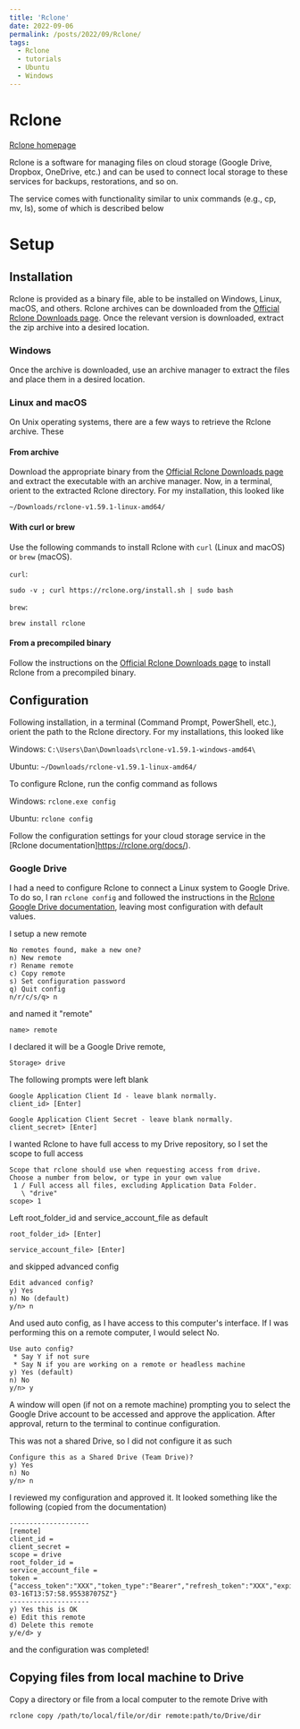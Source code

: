 ```yaml
---
title: 'Rclone'
date: 2022-09-06
permalink: /posts/2022/09/Rclone/
tags:
  - Rclone
  - tutorials
  - Ubuntu
  - Windows
---
```


# Rclone

[Rclone homepage](https://rclone.org/)

Rclone is a software for managing files on cloud storage (Google Drive, Dropbox, OneDrive, etc.) and can be used to connect local storage to these services for backups, restorations, and so on.

The service comes with functionality similar to unix commands (e.g., cp, mv, ls), some of which is described below

# Setup

## Installation

Rclone is provided as a binary file, able to be installed on Windows, Linux, macOS, and others. Rclone archives can be downloaded from the [Official Rclone Downloads page](https://rclone.org/downloads/). Once the relevant version is downloaded, extract the zip archive into a desired location.

### Windows

Once the archive is downloaded, use an archive manager to extract the files and place them in a desired location. 

### Linux and macOS

On Unix operating systems, there are a few ways to retrieve the Rclone archive. These 

#### From archive

Download the appropriate binary from the [Official Rclone Downloads page](https://rclone.org/downloads/) and extract the executable with an archive manager. Now, in a terminal, orient to the extracted Rclone directory. For my installation, this looked like

`~/Downloads/rclone-v1.59.1-linux-amd64/`

#### With curl or brew

Use the following commands to install Rclone with `curl` (Linux and macOS) or `brew` (macOS).

`curl`:

`sudo -v ; curl https://rclone.org/install.sh | sudo bash`

`brew`:

`brew install rclone`


#### From a precompiled binary

Follow the instructions on the [Official Rclone Downloads page](https://rclone.org/downloads/) to install Rclone from a precompiled binary.

## Configuration

Following installation, in a terminal (Command Prompt, PowerShell, etc.), orient the path to the Rclone directory. For my installations, this looked like

Windows: `C:\Users\Dan\Downloads\rclone-v1.59.1-windows-amd64\`

Ubuntu: `~/Downloads/rclone-v1.59.1-linux-amd64/`

To configure Rclone, run the config command as follows

Windows: `rclone.exe config`

Ubuntu: `rclone config`

Follow the configuration settings for your cloud storage service in the [Rclone documentation]https://rclone.org/docs/).

### Google Drive

I had a need to configure Rclone to connect a Linux system to Google Drive. To do so, I ran `rclone config` and followed the instructions in the [Rclone Google Drive documentation](https://rclone.org/drive/), leaving most configuration with default values.

I setup a new remote
```
No remotes found, make a new one?
n) New remote
r) Rename remote
c) Copy remote
s) Set configuration password
q) Quit config
n/r/c/s/q> n
```

and named it "remote"
```
name> remote
```

I declared it will be a Google Drive remote,
```
Storage> drive
```

The following prompts were left blank
```
Google Application Client Id - leave blank normally.
client_id> [Enter]

Google Application Client Secret - leave blank normally.
client_secret> [Enter]
```

I wanted Rclone to have full access to my Drive repository, so I set the scope to full access
```
Scope that rclone should use when requesting access from drive.
Choose a number from below, or type in your own value
 1 / Full access all files, excluding Application Data Folder.
   \ "drive"
scope> 1
```

Left root_folder_id and service_account_file as default
```
root_folder_id> [Enter]

service_account_file> [Enter]
```

and skipped advanced config
```
Edit advanced config?
y) Yes
n) No (default)
y/n> n
```

And used auto config, as I have access to this computer's interface. If I was performing this on a remote computer, I would select No.
```
Use auto config?
 * Say Y if not sure
 * Say N if you are working on a remote or headless machine
y) Yes (default)
n) No
y/n> y
```

A window will open (if not on a remote machine) prompting you to select the Google Drive account to be accessed and approve the application. After approval, return to the terminal to continue configuration.

This was not a shared Drive, so I did not configure it as such
```
Configure this as a Shared Drive (Team Drive)?
y) Yes
n) No
y/n> n
```

I reviewed my configuration and approved it. It looked something like the following (copied from the documentation)
```
--------------------
[remote]
client_id = 
client_secret = 
scope = drive
root_folder_id = 
service_account_file =
token = {"access_token":"XXX","token_type":"Bearer","refresh_token":"XXX","expiry":"2014-03-16T13:57:58.955387075Z"}
--------------------
y) Yes this is OK
e) Edit this remote
d) Delete this remote
y/e/d> y
```

and the configuration was completed!

## Copying files from local machine to Drive

Copy a directory or file from a local computer to the remote Drive with

`rclone copy /path/to/local/file/or/dir remote:path/to/Drive/dir`